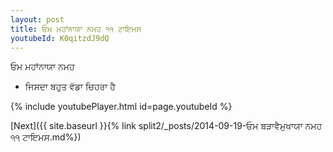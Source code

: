 ```yaml
---
layout: post
title: ਓਮ ਮਹਾਂਨਾਯਾ ਨਮਹ ੧੧ ਟਾਇਮਸ
youtubeId: K0qitzdJ9dQ
---
```

 
 
 ਓਮ ਮਹਾਂਨਾਯਾ ਨਮਹ  
 
 -  ਜਿਸਦਾ ਬਹੁਤ ਵੱਡਾ ਚਿਹਰਾ ਹੈ 
 
  
 
  
 
 
 
 
 
 


{% include youtubePlayer.html id=page.youtubeId %}
 
[Next]({{ site.baseurl }}{% link  split2/_posts/2014-09-19-ਓਮ ਬੜਾਵੈਮੁਖਾਯਾ ਨਮਹ ੧੧ ਟਾਇਮਸ.md%})
 
